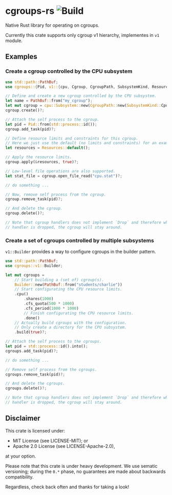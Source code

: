 # cgroups-rs ![Build](https://travis-ci.org/levex/cgroups-rs.svg?branch=master)

Native Rust library for operating on cgroups.

Currently this crate supports only cgroup v1 hierarchy, implementes in `v1` module.

## Examples

### Create a cgroup controlled by the CPU subsystem

```rust
use std::path::PathBuf;
use cgroups::{Pid, v1::{cpu, Cgroup, CgroupPath, SubsystemKind, Resources}};

// Define and create a new cgroup controlled by the CPU subsystem.
let name = PathBuf::from("my_cgroup");
let mut cgroup = cpu::Subsystem::new(CgroupPath::new(SubsystemKind::Cpu, name));
cgroup.create()?;

// Attach the self process to the cgroup.
let pid = Pid::from(std::process::id());
cgroup.add_task(pid)?;

// Define resource limits and constraints for this cgroup.
// Here we just use the default (no limits and constraints) for an example.
let resources = Resources::default();

// Apply the resource limits.
cgroup.apply(&resources, true)?;

// Low-level file operations are also supported.
let stat_file = cgroup.open_file_read("cpu.stat")?;

// do something ...

// Now, remove self process from the cgroup.
cgroup.remove_task(pid)?;

// And delete the cgroup.
cgroup.delete()?;

// Note that cgroup handlers does not implement `Drop` and therefore when the
// handler is dropped, the cgroup will stay around.
```

### Create a set of cgroups controlled by multiple subsystems

`v1::Builder` provides a way to configure cgroups in the builder pattern.

```rust
use std::path::PathBuf;
use cgroups::v1::Builder;

let mut cgroups =
    // Start building a (set of) cgroup(s).
    Builder::new(PathBuf::from("students/charlie"))
    // Start configurating the CPU resource limits.
    .cpu()
        .shares(1000)
        .cfs_quota(500 * 1000)
        .cfs_period(1000 * 1000)
        // Finish configurating the CPU resource limits.
        .done()
    // Actually build cgroups with the configuration.
    // Only create a directory for the CPU subsystem.
    .build(true)?;

// Attach the self process to the cgroups.
let pid = std::process::id().into();
cgroups.add_task(pid)?;

// do something ...

// Remove self process from the cgroups.
cgroups.remove_task(pid)?;

// And delete the cgroups.
cgroups.delete()?;

// Note that cgroup handlers does not implement `Drop` and therefore when the
// handler is dropped, the cgroup will stay around.
```

## Disclaimer

This crate is licensed under:

- MIT License (see LICENSE-MIT); or
- Apache 2.0 License (see LICENSE-Apache-2.0),

at your option.

Please note that this crate is under heavy development.
We use sematic versioning; during the `0.*` phase, no guarantees are made about
backwards compatibility.

Regardless, check back often and thanks for taking a look!
